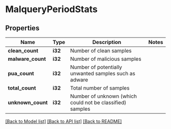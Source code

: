 # MalqueryPeriodStats

## Properties

Name | Type | Description | Notes
------------ | ------------- | ------------- | -------------
**clean_count** | **i32** | Number of clean samples | 
**malware_count** | **i32** | Number of malicious samples | 
**pua_count** | **i32** | Number of potentially unwanted samples such as adware | 
**total_count** | **i32** | Total number of samples | 
**unknown_count** | **i32** | Number of unknown (which could not be classified) samples | 

[[Back to Model list]](../README.md#documentation-for-models) [[Back to API list]](../README.md#documentation-for-api-endpoints) [[Back to README]](../README.md)


